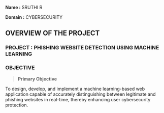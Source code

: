**Name     :** SRUTHI R

**Domain   :** CYBERSECURITY


## OVERVIEW OF THE PROJECT


### PROJECT : PHISHING WEBSITE DETECTION USING MACHINE LEARNING



### OBJECTIVE



>**Primary Objective**

To design, develop, and implement a machine learning-based web application capable of accurately distinguishing between legitimate and phishing websites in real-time, thereby enhancing user cybersecurity protection.
